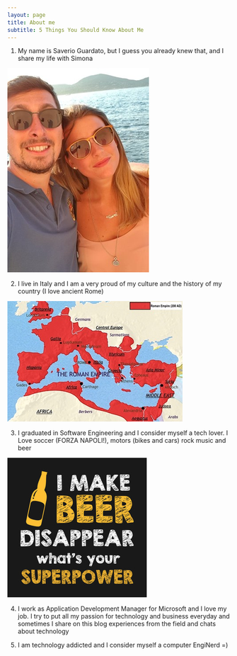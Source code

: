 ```yaml
---
layout: page
title: About me
subtitle: 5 Things You Should Know About Me
---
```


1. My name is Saverio Guardato, but I guess you already knew that, and I share my life with Simona

![img 0](img/me.jpg)

2. I live in Italy and I am a very proud of my culture and the history of my country (I love ancient Rome)

![img 1](img/roman_empire.jpg)

3. I graduated in Software Engineering and I consider myself a tech lover. I Love soccer (FORZA NAPOLI!), motors (bikes and cars) rock music and beer

![img 2](img/beer_lover.jpg)

4. I work as Application Development Manager for Microsoft and I love my job. I try to put all my passion for technology and business everyday and sometimes I share on this blog experiences from the field and chats about technology

5. I am technology addicted and I consider myself a computer EngiNerd =)
